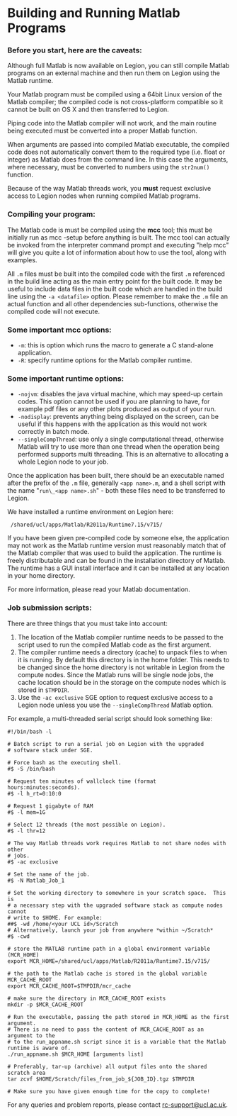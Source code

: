 # Building and Running Matlab Programs

### Before you start, here are the caveats:

Although full Matlab is now available on Legion, you can still compile Matlab programs on an external machine and then run them on Legion using the Matlab runtime.

Your Matlab program must be compiled using a 64bit Linux version of the Matlab compiler; the compiled code is not cross-platform compatible so it cannot be built on OS X and then transferred to Legion.

Piping code into the Matlab compiler will not work, and the main routine being executed must be converted into a proper Matlab function.

When arguments are passed into compiled Matlab executable, the compiled code does not automatically convert them to the required type (i.e. float or integer) as Matlab does from the command line. In this case the arguments, where necessary, must be converted to numbers using the `str2num()` function.

Because of the way Matlab threads work, you **must** request exclusive access to Legion nodes when running compiled Matlab programs.

### Compiling your program:

The Matlab code is must be compiled using the **mcc** tool; this must be initially run as mcc -setup before anything is built. The mcc tool can actually be invoked from the interpreter command prompt and executing "help mcc" will give you quite a lot of information about how to use the tool, along with examples.

All `.m` files must be built into the compiled code with the first `.m` referenced in the build line acting as the main entry point for the built code. It may be useful to include data files in the built code which are handled in the build line using the `-a <datafile>` option. Please remember to make the `.m` file an actual function and all other dependencies sub-functions, otherwise the compiled code will not execute.

### Some important mcc options:

* `-m`: this is option which runs the macro to generate a C stand-alone application.
* `-R`: specify runtime options for the Matlab compiler runtime.  

### Some important runtime options:

* `-nojvm`: disables the java virtual machine, which may speed-up certain codes. This option cannot be used if you are planning to have, for example pdf files or any other plots produced as output of your run.
* `-nodisplay`: prevents anything being displayed on the screen, can be useful if this happens with the application as this would not work correctly in batch mode.
* `--singleCompThread`: use only a single computational thread, otherwise Matlab will try to use more than one thread when the operation being performed supports multi threading. This is an alternative to allocating a whole Legion node to your job.  

Once the application has been built, there should be an executable named after the prefix of the `.m` file, generally `<app name>.m`, and a shell script with the name "`run\_<app name>.sh`" - both these files need to be transferred to Legion.

We have installed a runtime environment on Legion here:
```
 /shared/ucl/apps/Matlab/R2011a/Runtime7.15/v715/
```
If you have been given pre-compiled code by someone else, the application may not work as the Matlab runtime version must reasonably match that of the Matlab compiler that was used to build the application. The runtime is freely distributable and can be found in the installation directory of Matlab. The runtime has a GUI install interface and it can be installed at any location in your home directory.

For more information, please read your Matlab documentation.

### Job submission scripts:

There are three things that you must take into account:

1.  The location of the Matlab compiler runtime needs to be passed to the script used to run the compiled Matlab code as the first argument.
2.  The compiler runtime needs a directory (cache) to unpack files to when it is running. By default this directory is in the home folder. This needs to be changed since the home directory is not writable in Legion from the compute nodes. Since the Matlab runs will be single node jobs, the cache location should be in the storage on the compute nodes which is stored in `$TMPDIR`.
3.  Use the `-ac exclusive` SGE option to request exclusive access to a Legion node unless you use the `--singleCompThread` Matlab option.

For example, a multi-threaded serial script should look something like:

```
#!/bin/bash -l

# Batch script to run a serial job on Legion with the upgraded
# software stack under SGE.

# Force bash as the executing shell.
#$ -S /bin/bash

# Request ten minutes of wallclock time (format hours:minutes:seconds).
#$ -l h_rt=0:10:0

# Request 1 gigabyte of RAM 
#$ -l mem=1G

# Select 12 threads (the most possible on Legion).
#$ -l thr=12

# The way Matlab threads work requires Matlab to not share nodes with other
# jobs.
#$ -ac exclusive

# Set the name of the job.
#$ -N Matlab_Job_1

# Set the working directory to somewhere in your scratch space.  This is
# a necessary step with the upgraded software stack as compute nodes cannot
# write to $HOME. For example:
##$ -wd /home/<your UCL id>/Scratch
# Alternatively, launch your job from anywhere *within ~/Scratch*
#$ -cwd

# store the MATLAB runtime path in a global environment variable (MCR_HOME)
export MCR_HOME=/shared/ucl/apps/Matlab/R2011a/Runtime7.15/v715/

# the path to the Matlab cache is stored in the global variable MCR_CACHE_ROOT 
export MCR_CACHE_ROOT=$TMPDIR/mcr_cache

# make sure the directory in MCR_CACHE_ROOT exists
mkdir -p $MCR_CACHE_ROOT

# Run the executable, passing the path stored in MCR_HOME as the first argument.
# There is no need to pass the content of MCR_CACHE_ROOT as an argument to the
# to the run_appname.sh script since it is a variable that the Matlab runtime is aware of.
./run_appname.sh $MCR_HOME [arguments list]

# Preferably, tar-up (archive) all output files onto the shared scratch area
tar zcvf $HOME/Scratch/files_from_job_${JOB_ID}.tgz $TMPDIR

# Make sure you have given enough time for the copy to complete!
```

For any queries and problem reports, please contact [rc-support@ucl.ac.uk](mailto:rc-support@ucl.ac.uk).


